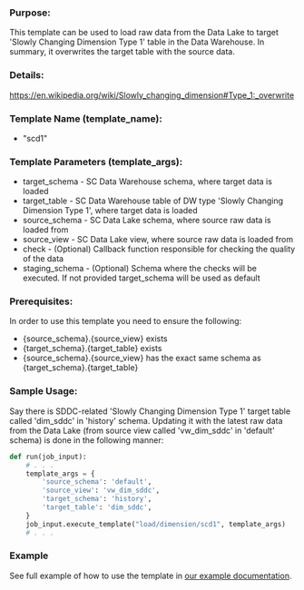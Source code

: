 ### Purpose:

This template can be used to load raw data from the Data Lake to target 'Slowly Changing Dimension Type 1' table in the Data Warehouse.
In summary, it overwrites the target table with the source data.

### Details:
  <https://en.wikipedia.org/wiki/Slowly_changing_dimension#Type_1:_overwrite>

### Template Name (template_name):

- "scd1"

### Template Parameters (template_args):

- target_schema        - SC Data Warehouse schema, where target data is loaded
- target_table         - SC Data Warehouse table of DW type 'Slowly Changing Dimension Type 1', where target data is loaded
- source_schema        - SC Data Lake schema, where source raw data is loaded from
- source_view          - SC Data Lake view, where source raw data is loaded from
- check                - (Optional) Callback function responsible for checking the quality of the data
- staging_schema       - (Optional) Schema where the checks will be executed. If not provided target_schema will be used as default

### Prerequisites:

In order to use this template you need to ensure the following:
- {source_schema}.{source_view} exists
- {target_schema}.{target_table} exists
- {source_schema}.{source_view} has the exact same schema as {target_schema}.{target_table}

### Sample Usage:

Say there is SDDC-related 'Slowly Changing Dimension Type 1' target table called 'dim_sddc' in 'history' schema.
Updating it with the latest raw data from the Data Lake (from source view called 'vw_dim_sddc' in 'default' schema) is done in the following manner:

```python
def run(job_input):
    # . . .
    template_args = {
        'source_schema': 'default',
        'source_view': 'vw_dim_sddc',
        'target_schema': 'history',
        'target_table': 'dim_sddc',
    }
    job_input.execute_template("load/dimension/scd1", template_args)
    # . . .
```

### Example

See full example of how to use the template in [our example documentation](https://github.com/vmware/versatile-data-kit/wiki/SQL-Data-Processing-templates-examples#overwrite-strategy-slowly-changing-dimension-type-1).
